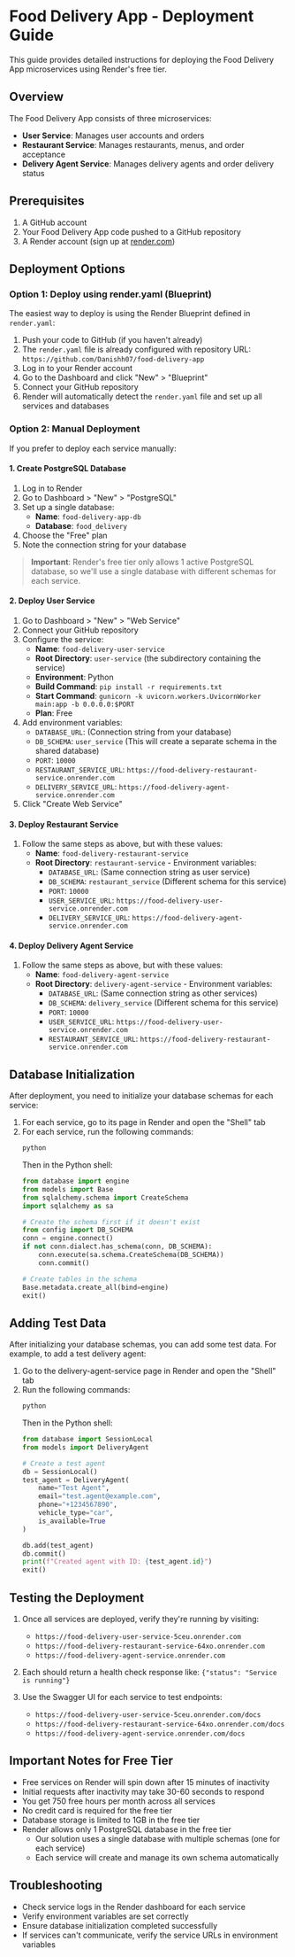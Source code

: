 # Food Delivery App - Deployment Guide

This guide provides detailed instructions for deploying the Food Delivery App microservices using Render's free tier.

## Overview

The Food Delivery App consists of three microservices:
- **User Service**: Manages user accounts and orders
- **Restaurant Service**: Manages restaurants, menus, and order acceptance
- **Delivery Agent Service**: Manages delivery agents and order delivery status

## Prerequisites

1. A GitHub account
2. Your Food Delivery App code pushed to a GitHub repository
3. A Render account (sign up at [render.com](https://render.com))

## Deployment Options

### Option 1: Deploy using render.yaml (Blueprint)

The easiest way to deploy is using the Render Blueprint defined in `render.yaml`:

1. Push your code to GitHub (if you haven't already)
2. The `render.yaml` file is already configured with repository URL: `https://github.com/Danishh07/food-delivery-app`
3. Log in to your Render account
4. Go to the Dashboard and click "New" > "Blueprint"
5. Connect your GitHub repository
6. Render will automatically detect the `render.yaml` file and set up all services and databases

### Option 2: Manual Deployment

If you prefer to deploy each service manually:

#### 1. Create PostgreSQL Database

1. Log in to Render
2. Go to Dashboard > "New" > "PostgreSQL"
3. Set up a single database:
   - **Name**: `food-delivery-app-db`
   - **Database**: `food_delivery`
4. Choose the "Free" plan
5. Note the connection string for your database
   
> **Important**: Render's free tier only allows 1 active PostgreSQL database, so we'll use a single database with different schemas for each service.

#### 2. Deploy User Service

1. Go to Dashboard > "New" > "Web Service"
2. Connect your GitHub repository
3. Configure the service:
   - **Name**: `food-delivery-user-service`
   - **Root Directory**: `user-service` (the subdirectory containing the service)
   - **Environment**: Python
   - **Build Command**: `pip install -r requirements.txt`
   - **Start Command**: `gunicorn -k uvicorn.workers.UvicornWorker main:app -b 0.0.0.0:$PORT`
   - **Plan**: Free
4. Add environment variables:
   - `DATABASE_URL`: (Connection string from your database)
   - `DB_SCHEMA`: `user_service` (This will create a separate schema in the shared database)
   - `PORT`: `10000`
   - `RESTAURANT_SERVICE_URL`: `https://food-delivery-restaurant-service.onrender.com`
   - `DELIVERY_SERVICE_URL`: `https://food-delivery-agent-service.onrender.com`
5. Click "Create Web Service"

#### 3. Deploy Restaurant Service

1. Follow the same steps as above, but with these values:
   - **Name**: `food-delivery-restaurant-service`
   - **Root Directory**: `restaurant-service`   - Environment variables:
     - `DATABASE_URL`: (Same connection string as user service)
     - `DB_SCHEMA`: `restaurant_service` (Different schema for this service)
     - `PORT`: `10000`
     - `USER_SERVICE_URL`: `https://food-delivery-user-service.onrender.com`
     - `DELIVERY_SERVICE_URL`: `https://food-delivery-agent-service.onrender.com`

#### 4. Deploy Delivery Agent Service

1. Follow the same steps as above, but with these values:
   - **Name**: `food-delivery-agent-service`
   - **Root Directory**: `delivery-agent-service`   - Environment variables:
     - `DATABASE_URL`: (Same connection string as other services)
     - `DB_SCHEMA`: `delivery_service` (Different schema for this service)
     - `PORT`: `10000`
     - `USER_SERVICE_URL`: `https://food-delivery-user-service.onrender.com`
     - `RESTAURANT_SERVICE_URL`: `https://food-delivery-restaurant-service.onrender.com`

## Database Initialization

After deployment, you need to initialize your database schemas for each service:

1. For each service, go to its page in Render and open the "Shell" tab
2. For each service, run the following commands:
   ```bash
   python
   ```
   Then in the Python shell:
   ```python
   from database import engine
   from models import Base
   from sqlalchemy.schema import CreateSchema
   import sqlalchemy as sa
   
   # Create the schema first if it doesn't exist
   from config import DB_SCHEMA
   conn = engine.connect()
   if not conn.dialect.has_schema(conn, DB_SCHEMA):
       conn.execute(sa.schema.CreateSchema(DB_SCHEMA))
       conn.commit()
   
   # Create tables in the schema
   Base.metadata.create_all(bind=engine)
   exit()
   ```

## Adding Test Data

After initializing your database schemas, you can add some test data. For example, to add a test delivery agent:

1. Go to the delivery-agent-service page in Render and open the "Shell" tab
2. Run the following commands:
   ```bash
   python
   ```
   Then in the Python shell:
   ```python
   from database import SessionLocal
   from models import DeliveryAgent
   
   # Create a test agent
   db = SessionLocal()
   test_agent = DeliveryAgent(
       name="Test Agent",
       email="test.agent@example.com",
       phone="+1234567890",
       vehicle_type="car",
       is_available=True
   )
   
   db.add(test_agent)
   db.commit()
   print(f"Created agent with ID: {test_agent.id}")
   exit()
   ```

## Testing the Deployment

1. Once all services are deployed, verify they're running by visiting:
   - `https://food-delivery-user-service-5ceu.onrender.com`
   - `https://food-delivery-restaurant-service-64xo.onrender.com`
   - `https://food-delivery-agent-service.onrender.com`

2. Each should return a health check response like: `{"status": "Service is running"}`

3. Use the Swagger UI for each service to test endpoints:
   - `https://food-delivery-user-service-5ceu.onrender.com/docs`
   - `https://food-delivery-restaurant-service-64xo.onrender.com/docs`
   - `https://food-delivery-agent-service.onrender.com/docs`

## Important Notes for Free Tier

- Free services on Render will spin down after 15 minutes of inactivity
- Initial requests after inactivity may take 30-60 seconds to respond
- You get 750 free hours per month across all services
- No credit card is required for the free tier
- Database storage is limited to 1GB in the free tier
- Render allows only 1 PostgreSQL database in the free tier
  - Our solution uses a single database with multiple schemas (one for each service)
  - Each service will create and manage its own schema automatically

## Troubleshooting

- Check service logs in the Render dashboard for each service
- Verify environment variables are set correctly
- Ensure database initialization completed successfully
- If services can't communicate, verify the service URLs in environment variables
